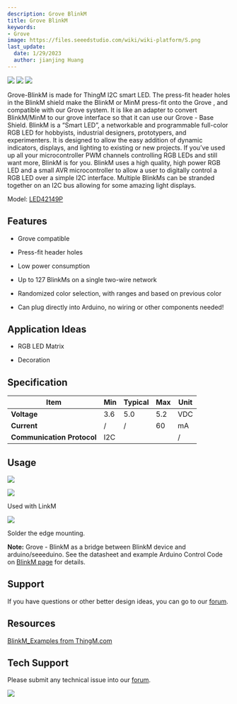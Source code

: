 ```yaml
---
description: Grove BlinkM
title: Grove BlinkM
keywords:
- Grove
image: https://files.seeedstudio.com/wiki/wiki-platform/S.png
last_update:
  date: 1/29/2023
  author: jianjing Huang
---
```


![](https://files.seeedstudio.com/wiki/Grove-BlinkM/img/Tbkms.jpg) ![](https://files.seeedstudio.com/wiki/Grove-BlinkM/img/Tbkms_01.jpg) ![](https://files.seeedstudio.com/wiki/Grove-BlinkM/img/Tbkms_02.jpg)

Grove-BlinkM is made for ThingM I2C smart LED. The press-fit header holes in the BlinkM shield make the BlinkM or MinM press-fit onto the Grove , and compatible with our Grove system. It is like an adapter to convert BlinkM/MinM to our grove interface so that it can use our Grove - Base Shield.
 BlinkM is a “Smart LED”, a networkable and programmable full-color RGB LED for hobbyists, industrial designers, prototypers, and experimenters. It is designed to allow the easy addition of dynamic indicators, displays, and lighting to existing or new projects. If you’ve used up all your microcontroller PWM channels controlling RGB LEDs and still want more, BlinkM is for you. BlinkM uses a high quality, high power RGB LED and a small AVR microcontroller to allow a user to digitally control a RGB LED over a simple I2C interface. Multiple BlinkMs can be stranded together on an I2C bus allowing for some amazing light displays.

Model: [LED42149P](https://www.seeedstudio.com/depot/grove-blinkm-p-826.html?cPath=156_157)

## Features ##

- Grove compatible

- Press-fit header holes

- Low power consumption

- Up to 127 BlinkMs on a single two-wire network

- Randomized color selection, with ranges and based on previous color

- Can plug directly into Arduino, no wiring or other components needed!

## Application Ideas ##

- RGB LED Matrix

- Decoration

## Specification ##

 |Item| Min| Typical| Max| Unit|
 |---|---|---|---|---|
| **Voltage**|3.6|5.0|5.2| VDC|
 |**Current**|/| /| 60|mA|
 |**Communication Protocol**| I2C|||/|

## Usage ##

![](https://files.seeedstudio.com/wiki/Grove-BlinkM/img/Twigblink2.jpg)

![](https://files.seeedstudio.com/wiki/Grove-BlinkM/img/Blinkmhw1.jpg)

Used with LinkM

![](https://files.seeedstudio.com/wiki/Grove-BlinkM/img/Blinkmhw2.jpg)

Solder the edge mounting.

**Note:** Grove - BlinkM as a bridge between BlinkM device and arduino/seeeduino. See the datasheet and example Arduino Control Code on [BlinkM page](https://www.seeedstudio.com/depot/blinkm-i2c-controlled-rgb-led-p-836.html?cPath=156_157) for details.

## Support ##

If you have questions or other better design ideas, you can go to our [forum](https://www.seeedstudio.com/forum).

## Resources ##

[BlinkM_Examples from ThingM.com](http://thingm.com/fileadmin/thingm/downloads/BlinkM_Examples.zip)

## Tech Support

Please submit any technical issue into our [forum](https://forum.seeedstudio.com/). <br />
<p style={{textAlign: 'center'}}><a href="https://www.seeedstudio.com/act-4.html?utm_source=wiki&utm_medium=wikibanner&utm_campaign=newproducts" target="_blank"><img src="https://files.seeedstudio.com/wiki/Wiki_Banner/new_product.jpg" /></a></p>
